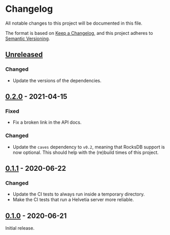 # Changelog

All notable changes to this project will be documented in this file.

The format is based on [Keep a Changelog], and this project adheres to [Semantic
Versioning].

## [Unreleased]

### Changed

- Update the versions of the dependencies.

## [0.2.0] - 2021-04-15

### Fixed

- Fix a broken link in the API docs.

### Changed

- Update the `caves` dependency to `v0.2`, meaning that RocksDB support is now
  optional. This should help with the (re)build times of this project.

## [0.1.1] - 2020-06-22

### Changed

- Update the CI tests to always run inside a temporary directory.
- Make the CI tests that run a Helvetia server more reliable.

## [0.1.0] - 2020-06-21

Initial release.

[Keep a Changelog]: https://keepachangelog.com/en/1.0.0/
[Semantic Versioning]: https://semver.org/spec/v2.0.0.html

[Unreleased]: https://github.com/apyrgio/helvetia/compare/v0.2.0...HEAD
[0.2.0]: https://github.com/apyrgio/helvetia/compare/v0.1.1...v0.2.0
[0.1.1]: https://github.com/apyrgio/helvetia/compare/v0.1.0...v0.1.1
[0.1.0]: https://github.com/apyrgio/helvetia/releases/tag/v0.1.0
